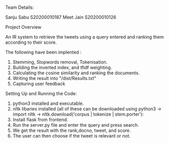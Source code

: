 Team Details:

Sanju Sabu S20200010187
Meet Jain S20200010126

Project Overview

An IR system to retrieve the tweets using a query entered and ranking them according to their score.

The following have been implented :

1. Stemming, Stopwords removal, Tokenisation.
2. Building the inverted index, and tfidf weighting.
3. Calculating the cosine similarity and ranking the documents.
4. Writing the result into "/dist/Results.txt"
5. Capturing user feedback

Setting Up and Running the Code:

1. python3 installed and executable.
2. nltk libaries installed (all of these can be downloaded using python3 -> import nltk -> nltk.download('corpus | tokenize | stem.porter'):
3. Install flask from frontend.
4. Run the server.py file and enter the query and press search.
5. We get the result with the rank,docno, tweet, and score.
6. The user can then choose if the tweet is relevant or not.
